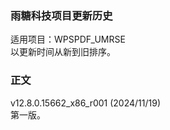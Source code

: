 ### 雨糖科技项目更新历史
适用项目：WPSPDF_UMRSE<br>
以更新时间从新到旧排序。

### 正文
v12.8.0.15662_x86_r001 (2024/11/19)<br>
第一版。
